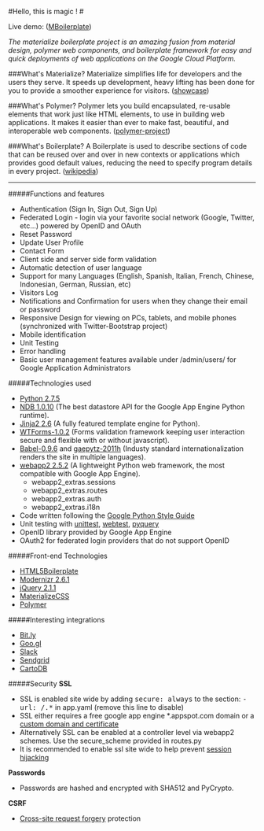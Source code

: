 #Hello, this is magic ! #

Live demo: ([MBoilerplate](http://mboilerplate.appspot.com))

*The materialize boilerplate project is an amazing fusion from material design, polymer web components, and boilerplate framework for easy and quick deployments of web applications on the Google Cloud Platform.*

###What's Materialize?
Materialize simplifies life for developers and the users they serve. It speeds up development, heavy lifting has been done for you to provide a smoother experience for visitors. ([showcase](http://materializecss.com/showcase.html))

###What's Polymer?
Polymer lets you build encapsulated, re-usable elements that work just like HTML elements, to use in building web applications. It makes it easier than ever to make fast, beautiful, and interoperable web components. ([polymer-project](https://www.polymer-project.org/1.0/))


###What's Boilerplate?
A Boilerplate is used to describe sections of code that can be reused over and over in new contexts or applications which provides good default values, reducing the need to specify program details in every project. ([wikipedia](http://en.wikipedia.org/wiki/Boilerplate_code))


---

#####Functions and features

+ Authentication (Sign In, Sign Out, Sign Up)
+ Federated Login - login via your favorite social network (Google, Twitter, etc...) powered by OpenID and OAuth
+ Reset Password
+ Update User Profile
+ Contact Form
+ Client side and server side form validation
+ Automatic detection of user language
+ Support for many Languages (English, Spanish, Italian, French, Chinese, Indonesian, German, Russian, etc)
+ Visitors Log
+ Notifications and Confirmation for users when they change their email or password
+ Responsive Design for viewing on PCs, tablets, and mobile phones (synchronized with Twitter-Bootstrap project)
+ Mobile identification
+ Unit Testing
+ Error handling
+ Basic user management features available under /admin/users/ for Google Application Administrators

#####Technologies used
+ [Python 2.7.5](https://www.python.org/download/releases/2.7.5/)
+ [NDB 1.0.10](http://developers.google.com/appengine/docs/python/ndb/) (The best datastore API for the Google App Engine Python runtime).
+ [Jinja2 2.6](http://jinja.pocoo.org/docs/) (A fully featured template engine for Python).
+ [WTForms-1.0.2](http://wtforms.simplecodes.com/) (Forms validation framework keeping user interaction secure and flexible with or without javascript).
+ [Babel-0.9.6](http://babel.edgewall.org/) and [gaepytz-2011h](http://code.google.com/p/gae-pytz/) (Industy standard internationalization renders the site in multiple languages).
+ [webapp2 2.5.2](http://webapp-improved.appspot.com/) (A lightweight Python web framework, the most compatible with Google App Engine).
    + webapp2_extras.sessions
    + webapp2_extras.routes
    + webapp2_extras.auth
    + webapp2_extras.i18n
+ Code written following the [Google Python Style Guide](http://google-styleguide.googlecode.com/svn/trunk/pyguide.html)
+ Unit testing with [unittest](http://docs.python.org/library/unittest.html), [webtest](http://webtest.pythonpaste.org/en/latest/index.html), [pyquery](http://packages.python.org/pyquery/)
+ OpenID library provided by Google App Engine
+ OAuth2 for federated login providers that do not support OpenID

#####Front-end Technologies
+ [HTML5Boilerplate](http://html5boilerplate.com/)
+ [Modernizr 2.6.1](http://modernizr.com)
+ [jQuery 2.1.1](http://jquery.com)
+ [MaterializeCSS](http://materializecss.com/)
+ [Polymer](https://www.polymer-project.org/1.0/)

#####Interesting integrations
+ [Bit.ly](https://bitly.com)
+ [Goo.gl](http://goo.gl/)
+ [Slack](http://slack.com)
+ [Sendgrid](http://sendgrid.com)
+ [CartoDB](http://cartodb.com)


#####Security
**SSL**

+ SSL is enabled site wide by adding <tt>secure: always</tt> to the section: <tt>- url: /.*</tt> in app.yaml (remove this line to disable)
+ SSL either requires a free google app engine *.appspot.com domain or a [custom domain and certificate](https://developers.google.com/appengine/docs/ssl)
+ Alternatively SSL can be enabled at a controller level via webapp2 schemes. Use the secure_scheme provided in routes.py
+ It is recommended to enable ssl site wide to help prevent [session hijacking](http://en.wikipedia.org/wiki/Session_hijacking)

**Passwords**

+ Passwords are hashed and encrypted with SHA512 and PyCrypto.

**CSRF**

+ [Cross-site request forgery](http://en.wikipedia.org/wiki/Cross-site_request_forgery) protection

